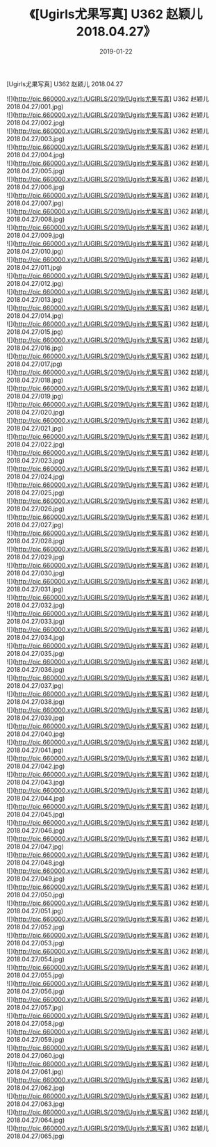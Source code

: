 ﻿---
layout: post
title:  《[Ugirls尤果写真] U362 赵颖儿 2018.04.27》
date:   2019-01-22
img: http://pic.660000.xyz/1:/UGIRLS/2019/[Ugirls尤果写真] U362 赵颖儿 2018.04.27/000.jpg
categories: [美女, 清纯, 唯美]
---

[Ugirls尤果写真] U362 赵颖儿 2018.04.27

 ![](http://pic.660000.xyz/1:/UGIRLS/2019/[Ugirls尤果写真] U362 赵颖儿 2018.04.27/001.jpg) <br>![](http://pic.660000.xyz/1:/UGIRLS/2019/[Ugirls尤果写真] U362 赵颖儿 2018.04.27/002.jpg) <br>![](http://pic.660000.xyz/1:/UGIRLS/2019/[Ugirls尤果写真] U362 赵颖儿 2018.04.27/003.jpg) <br>![](http://pic.660000.xyz/1:/UGIRLS/2019/[Ugirls尤果写真] U362 赵颖儿 2018.04.27/004.jpg) <br>![](http://pic.660000.xyz/1:/UGIRLS/2019/[Ugirls尤果写真] U362 赵颖儿 2018.04.27/005.jpg) <br>![](http://pic.660000.xyz/1:/UGIRLS/2019/[Ugirls尤果写真] U362 赵颖儿 2018.04.27/006.jpg) <br>![](http://pic.660000.xyz/1:/UGIRLS/2019/[Ugirls尤果写真] U362 赵颖儿 2018.04.27/007.jpg) <br>![](http://pic.660000.xyz/1:/UGIRLS/2019/[Ugirls尤果写真] U362 赵颖儿 2018.04.27/008.jpg) <br>![](http://pic.660000.xyz/1:/UGIRLS/2019/[Ugirls尤果写真] U362 赵颖儿 2018.04.27/009.jpg) <br>![](http://pic.660000.xyz/1:/UGIRLS/2019/[Ugirls尤果写真] U362 赵颖儿 2018.04.27/010.jpg) <br>![](http://pic.660000.xyz/1:/UGIRLS/2019/[Ugirls尤果写真] U362 赵颖儿 2018.04.27/011.jpg) <br>![](http://pic.660000.xyz/1:/UGIRLS/2019/[Ugirls尤果写真] U362 赵颖儿 2018.04.27/012.jpg) <br>![](http://pic.660000.xyz/1:/UGIRLS/2019/[Ugirls尤果写真] U362 赵颖儿 2018.04.27/013.jpg) <br>![](http://pic.660000.xyz/1:/UGIRLS/2019/[Ugirls尤果写真] U362 赵颖儿 2018.04.27/014.jpg) <br>![](http://pic.660000.xyz/1:/UGIRLS/2019/[Ugirls尤果写真] U362 赵颖儿 2018.04.27/015.jpg) <br>![](http://pic.660000.xyz/1:/UGIRLS/2019/[Ugirls尤果写真] U362 赵颖儿 2018.04.27/016.jpg) <br>![](http://pic.660000.xyz/1:/UGIRLS/2019/[Ugirls尤果写真] U362 赵颖儿 2018.04.27/017.jpg) <br>![](http://pic.660000.xyz/1:/UGIRLS/2019/[Ugirls尤果写真] U362 赵颖儿 2018.04.27/018.jpg) <br>![](http://pic.660000.xyz/1:/UGIRLS/2019/[Ugirls尤果写真] U362 赵颖儿 2018.04.27/019.jpg) <br>![](http://pic.660000.xyz/1:/UGIRLS/2019/[Ugirls尤果写真] U362 赵颖儿 2018.04.27/020.jpg) <br>![](http://pic.660000.xyz/1:/UGIRLS/2019/[Ugirls尤果写真] U362 赵颖儿 2018.04.27/021.jpg) <br>![](http://pic.660000.xyz/1:/UGIRLS/2019/[Ugirls尤果写真] U362 赵颖儿 2018.04.27/022.jpg) <br>![](http://pic.660000.xyz/1:/UGIRLS/2019/[Ugirls尤果写真] U362 赵颖儿 2018.04.27/023.jpg) <br>![](http://pic.660000.xyz/1:/UGIRLS/2019/[Ugirls尤果写真] U362 赵颖儿 2018.04.27/024.jpg) <br>![](http://pic.660000.xyz/1:/UGIRLS/2019/[Ugirls尤果写真] U362 赵颖儿 2018.04.27/025.jpg) <br>![](http://pic.660000.xyz/1:/UGIRLS/2019/[Ugirls尤果写真] U362 赵颖儿 2018.04.27/026.jpg) <br>![](http://pic.660000.xyz/1:/UGIRLS/2019/[Ugirls尤果写真] U362 赵颖儿 2018.04.27/027.jpg) <br>![](http://pic.660000.xyz/1:/UGIRLS/2019/[Ugirls尤果写真] U362 赵颖儿 2018.04.27/028.jpg) <br>![](http://pic.660000.xyz/1:/UGIRLS/2019/[Ugirls尤果写真] U362 赵颖儿 2018.04.27/029.jpg) <br>![](http://pic.660000.xyz/1:/UGIRLS/2019/[Ugirls尤果写真] U362 赵颖儿 2018.04.27/030.jpg) <br>![](http://pic.660000.xyz/1:/UGIRLS/2019/[Ugirls尤果写真] U362 赵颖儿 2018.04.27/031.jpg) <br>![](http://pic.660000.xyz/1:/UGIRLS/2019/[Ugirls尤果写真] U362 赵颖儿 2018.04.27/032.jpg) <br>![](http://pic.660000.xyz/1:/UGIRLS/2019/[Ugirls尤果写真] U362 赵颖儿 2018.04.27/033.jpg) <br>![](http://pic.660000.xyz/1:/UGIRLS/2019/[Ugirls尤果写真] U362 赵颖儿 2018.04.27/034.jpg) <br>![](http://pic.660000.xyz/1:/UGIRLS/2019/[Ugirls尤果写真] U362 赵颖儿 2018.04.27/035.jpg) <br>![](http://pic.660000.xyz/1:/UGIRLS/2019/[Ugirls尤果写真] U362 赵颖儿 2018.04.27/036.jpg) <br>![](http://pic.660000.xyz/1:/UGIRLS/2019/[Ugirls尤果写真] U362 赵颖儿 2018.04.27/037.jpg) <br>![](http://pic.660000.xyz/1:/UGIRLS/2019/[Ugirls尤果写真] U362 赵颖儿 2018.04.27/038.jpg) <br>![](http://pic.660000.xyz/1:/UGIRLS/2019/[Ugirls尤果写真] U362 赵颖儿 2018.04.27/039.jpg) <br>![](http://pic.660000.xyz/1:/UGIRLS/2019/[Ugirls尤果写真] U362 赵颖儿 2018.04.27/040.jpg) <br>![](http://pic.660000.xyz/1:/UGIRLS/2019/[Ugirls尤果写真] U362 赵颖儿 2018.04.27/041.jpg) <br>![](http://pic.660000.xyz/1:/UGIRLS/2019/[Ugirls尤果写真] U362 赵颖儿 2018.04.27/042.jpg) <br>![](http://pic.660000.xyz/1:/UGIRLS/2019/[Ugirls尤果写真] U362 赵颖儿 2018.04.27/043.jpg) <br>![](http://pic.660000.xyz/1:/UGIRLS/2019/[Ugirls尤果写真] U362 赵颖儿 2018.04.27/044.jpg) <br>![](http://pic.660000.xyz/1:/UGIRLS/2019/[Ugirls尤果写真] U362 赵颖儿 2018.04.27/045.jpg) <br>![](http://pic.660000.xyz/1:/UGIRLS/2019/[Ugirls尤果写真] U362 赵颖儿 2018.04.27/046.jpg) <br>![](http://pic.660000.xyz/1:/UGIRLS/2019/[Ugirls尤果写真] U362 赵颖儿 2018.04.27/047.jpg) <br>![](http://pic.660000.xyz/1:/UGIRLS/2019/[Ugirls尤果写真] U362 赵颖儿 2018.04.27/048.jpg) <br>![](http://pic.660000.xyz/1:/UGIRLS/2019/[Ugirls尤果写真] U362 赵颖儿 2018.04.27/049.jpg) <br>![](http://pic.660000.xyz/1:/UGIRLS/2019/[Ugirls尤果写真] U362 赵颖儿 2018.04.27/050.jpg) <br>![](http://pic.660000.xyz/1:/UGIRLS/2019/[Ugirls尤果写真] U362 赵颖儿 2018.04.27/051.jpg) <br>![](http://pic.660000.xyz/1:/UGIRLS/2019/[Ugirls尤果写真] U362 赵颖儿 2018.04.27/052.jpg) <br>![](http://pic.660000.xyz/1:/UGIRLS/2019/[Ugirls尤果写真] U362 赵颖儿 2018.04.27/053.jpg) <br>![](http://pic.660000.xyz/1:/UGIRLS/2019/[Ugirls尤果写真] U362 赵颖儿 2018.04.27/054.jpg) <br>![](http://pic.660000.xyz/1:/UGIRLS/2019/[Ugirls尤果写真] U362 赵颖儿 2018.04.27/055.jpg) <br>![](http://pic.660000.xyz/1:/UGIRLS/2019/[Ugirls尤果写真] U362 赵颖儿 2018.04.27/056.jpg) <br>![](http://pic.660000.xyz/1:/UGIRLS/2019/[Ugirls尤果写真] U362 赵颖儿 2018.04.27/057.jpg) <br>![](http://pic.660000.xyz/1:/UGIRLS/2019/[Ugirls尤果写真] U362 赵颖儿 2018.04.27/058.jpg) <br>![](http://pic.660000.xyz/1:/UGIRLS/2019/[Ugirls尤果写真] U362 赵颖儿 2018.04.27/059.jpg) <br>![](http://pic.660000.xyz/1:/UGIRLS/2019/[Ugirls尤果写真] U362 赵颖儿 2018.04.27/060.jpg) <br>![](http://pic.660000.xyz/1:/UGIRLS/2019/[Ugirls尤果写真] U362 赵颖儿 2018.04.27/061.jpg) <br>![](http://pic.660000.xyz/1:/UGIRLS/2019/[Ugirls尤果写真] U362 赵颖儿 2018.04.27/062.jpg) <br>![](http://pic.660000.xyz/1:/UGIRLS/2019/[Ugirls尤果写真] U362 赵颖儿 2018.04.27/063.jpg) <br>![](http://pic.660000.xyz/1:/UGIRLS/2019/[Ugirls尤果写真] U362 赵颖儿 2018.04.27/064.jpg) <br>![](http://pic.660000.xyz/1:/UGIRLS/2019/[Ugirls尤果写真] U362 赵颖儿 2018.04.27/065.jpg) <br>